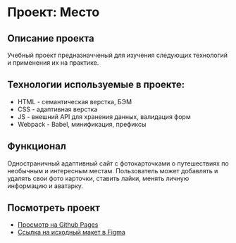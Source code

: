 # Проект: Место

## Описание проекта
Учебный проект предназначченый для изучения следующих технологий и применения их на практике.

## Технологии используемые в проекте:

- HTML - семантическая верстка, БЭМ
- CSS - адаптивная верстка
- JS - внешний API для хранения данных, валидация форм
- Webpack - Babel, минификация, префиксы

## Функционал
Одностраничный адаптивный сайт с фотокарточками о путешествиях по необычным и интересным местам.
Пользователь может добавлять и удалять свои фото карточки, ставить лайки, менять личную информацию и аватарку.

## Посмотреть проект

- [Просмотр на Github Pages](https://igorgurianov.github.io/mesto-project/)
- [Ссылка на исходный макет в Figma](https://www.figma.com/file/2cn9N9jSkmxD84oJik7xL7/JavaScript.-Sprint-4?node-id=0%3A1)
